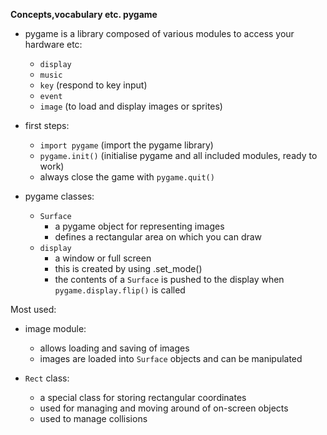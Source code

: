 **Concepts,vocabulary etc. pygame**  

* pygame is a library composed of various modules to access your hardware etc:
  * `display`
  * `music`
  * `key` (respond to key input)
  * `event`
  * `image` (to load and display images or sprites)

* first steps:
  * `import pygame` (import the pygame library)
  * `pygame.init()` (initialise pygame and all included modules, ready to work)
  * always close the game with `pygame.quit()`

* pygame classes:
  * `Surface`
    * a pygame object for representing images
    * defines a rectangular area on which you can draw
  * `display`
    * a window or full screen
    * this is created by using .set_mode()
    * the contents of a `Surface` is pushed to the display when `pygame.display.flip()` is called

Most used:  
* image module:
  * allows loading and saving of images
  * images are loaded into `Surface` objects and can be manipulated

* `Rect` class:
  * a special class for storing rectangular coordinates
  * used for managing and moving around of on-screen objects
  * used to manage collisions



